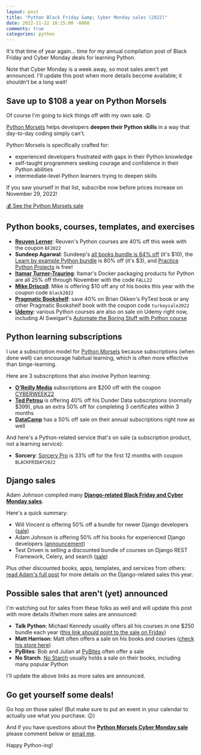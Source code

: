 ```yaml
---
layout: post
title: "Python Black Friday &amp; Cyber Monday sales (2022)"
date: 2022-11-22 10:15:00 -0800
comments: true
categories: python
---
```



It's that time of year again… time for my annual compilation post of Black Friday and Cyber Monday deals for learning Python.

Note that Cyber Monday is a week away, so most sales aren't yet announced. I'll update this post when more details become available; it shouldn't be a long wait!


## Save up to $108 a year on Python Morsels

Of course I'm going to kick things off with my own sale. 😉

[Python Morsels][] helps developers **deepen their Python skills** in a way that day-to-day coding simply can't.

Python Morsels is specifically crafted for:

- experienced developers frustrated with gaps in their Python knowledge
- self-taught programmers seeking courage and confidence in their Python abilities
- intermediate-level Python learners trying to deepen skills

If you saw yourself in that list, subscribe now before prices increase on November 29, 2022!

<a href="https://trey.io/cyber-monday-sale-2022" class="subscribe-btn form-big">💰 See the Python Morsels sale</a>


## Python books, courses, templates, and exercises

- **[Reuven Lerner][reuven]**: Reuven's Python courses are 40% off this week with the coupon `BF2022`
- **Sundeep Agarwal**: Sundeep's [all books bundle is 64% off](https://learnbyexample.gumroad.com/l/all-books/FestiveOffer) (it's $10), the [Learn by example Python bundle](https://learnbyexample.gumroad.com/l/python-bundle/FestiveOffer) is 80% off (it's $3), and [Practice Python Projects](https://learnbyexample.gumroad.com/l/py_projects/FestiveOffer) is free!
- **[Itamar Turner-Trauring][docker]**: Itamar's Docker packaging products for Python are all 25% off through November with the code `FALL22`
- **[Mike Driscoll][driscoll]**: Mike is offering $10 off any of his books this year with the coupon code `black2022`
- **[Pragmatic Bookshelf][]**: save 40% on Brian Okken's PyTest book or any other Pragmatic Bookshelf book with the coupon code `turkeysale2022`
- **[Udemy][]**: various Python courses are also on sale on Udemy right now, including Al Sweigart's [Automate the Boring Stuff with Python course](https://www.udemy.com/course/automate/)


## Python learning subscriptions

I use a subscription model for [Python Morsels][] because subscriptions (when done well) can encourage habitual learning, which is often more effective than binge-learning.

Here are 3 subscriptions that also involve Python learning:

- **[O'Reilly Media][oreilly]** subscriptions are $200 off with the coupon [CYBERWEEK22][oreilly]
- **[Ted Petrou][dunder data]** is offering 40% off his Dunder Data subscriptions (normally $399), plus an extra 50% off for completing 3 certificates within 3 months
- **[DataCamp][]** has a 50% off sale on their annual subscriptions right now as well

And here's a Python-related service that's on sale (a subscription product, not a learning service):

- **Sorcery**: [Sorcery Pro][] is 33% off for the first 12 months with coupon `BLACKFRIDAY2022`


## Django sales

Adam Johnson compiled many [**Django-related Black Friday and Cyber Monday sales**][adam post].

Here's a quick summary:

- Will Vincent is offering 50% off a bundle for newer Django developers ([sale](https://wsvincent.gumroad.com/l/bhylo/blackfriday2022))
- Adam Johnson is offering 50% off his books for experienced Django developers ([announcement][adam post])
- Test Driven is selling a discounted bundle of courses on Django REST Framework, Celery, and search ([sale](https://testdriven.io/bundle/django-black-friday/))

Plus other discounted books, apps, templates, and services from others: [read Adam's full post][adam post] for more details on the Django-related sales this year.


## Possible sales that aren't (yet) announced

I'm watching out for sales from these folks as well and will update this post with more details if/when more sales are announced:

- **Talk Python**: Michael Kennedy usually offers all his courses in one $250 bundle each year ([this link *should* point to the sale on Friday][talk python])
- **Matt Harrison**: Matt often offers a sale on his books and courses ([check his store here][metasnake])
- **PyBites**: Bob and Julian at [PyBites][] often offer a sale
- **No Starch**: [No Starch][] usually holds a sale on their books, including many popular Python

I'll update the above links as more sales are announced.


## Go get yourself some deals!

Go hop on those sales! (But make sure to put an event in your calendar to actually use what you purchase. 😉)

And if you have questions about the [**Python Morsels Cyber Monday sale**][python morsels] please comment below or [email me][].

Happy Python-ing!


[python morsels]: https://trey.io/cyber-monday-sale-2022
[adam post]: https://adamj.eu/tech/2022/11/21/django-black-friday-deals-2022/
[reuven]: https://store.lerner.co.il/?coupon=BF2022
[metasnake]: https://store.metasnake.com
[data school]: https://www.dataschool.io
[pybites]: https://pybit.es
[driscoll]: https://www.blog.pythonlibrary.org/2022/11/22/python-black-friday-cyber-monday-sales-2022/
[sundeep]: https://learnbyexample.gumroad.com
[sorcery pro]: https://sourcery.ai/pricing/
[pragmatic bookshelf]: https://pragprog.com/
[talk python]: http://talkpython.fm/black-friday
[email me]: mailto:he&#108;p&#64;&#112;%7&#57;th%6Fnmo&#114;s%6&#53;ls&#46;&#99;&#111;m
[no starch]: https://nostarch.com/catalog/python
[udemy]: https://udemy.com
[datacamp]: https://www.datacamp.com/promo/black-friday-2022
[oreilly]: https://www.oreilly.com/online-learning/cyber-monday-2022.html
[dunder data]: https://www.dunderdata.com/black-friday
[docker]: https://pythonspeed.com/products/docker/
